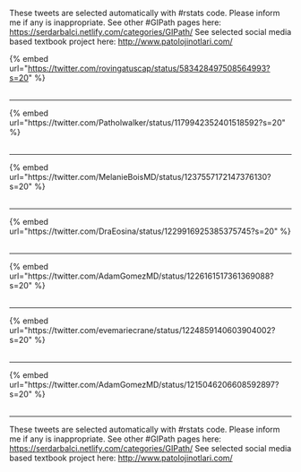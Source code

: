 

These tweets are selected automatically with #rstats code. Please inform me if any is inappropriate.
See other #GIPath pages here: https://serdarbalci.netlify.com/categories/GIPath/ 
See selected social media based textbook project here: http://www.patolojinotlari.com/

{% embed url="https://twitter.com/rovingatuscap/status/583428497508564993?s=20" %}<br>
<br>
<hr>
{% embed url="https://twitter.com/Patholwalker/status/1179942352401518592?s=20" %}<br>
<br>
<hr>
{% embed url="https://twitter.com/MelanieBoisMD/status/1237557172147376130?s=20" %}<br>
<br>
<hr>
{% embed url="https://twitter.com/DraEosina/status/1229916925385375745?s=20" %}<br>
<br>
<hr>
{% embed url="https://twitter.com/AdamGomezMD/status/1226161517361369088?s=20" %}<br>
<br>
<hr>
{% embed url="https://twitter.com/evemariecrane/status/1224859140603904002?s=20" %}<br>
<br>
<hr>
{% embed url="https://twitter.com/AdamGomezMD/status/1215046206608592897?s=20" %}<br>
<br>
<hr>


These tweets are selected automatically with #rstats code. Please inform me if any is inappropriate.
See other #GIPath pages here: https://serdarbalci.netlify.com/categories/GIPath/ 
See selected social media based textbook project here: http://www.patolojinotlari.com/
